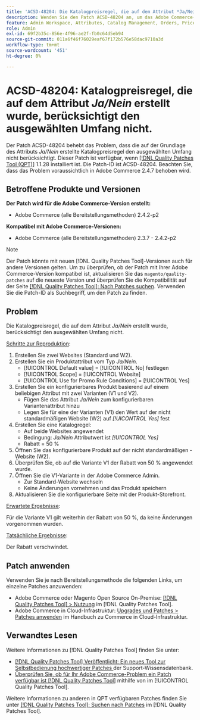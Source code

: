 ```yaml
---
title: 'ACSD-48204: Die Katalogpreisregel, die auf dem Attribut *Ja/Nein* erstellt wurde, berücksichtigt den ausgewählten Umfang nicht.'
description: Wenden Sie den Patch ACSD-48204 an, um das Adobe Commerce-Problem zu beheben, bei dem die auf dem Attribut „Ja/Nein“ erstellte Katalogpreisregel den ausgewählten Bereich nicht berücksichtigt.
feature: Admin Workspace, Attributes, Catalog Management, Orders, Price Rules
role: Admin
exl-id: 69f2b35c-856e-4f96-ae2f-fb0c64d5eb94
source-git-commit: 011a6f46f76029eaf67f172b576e58dac9710a3d
workflow-type: tm+mt
source-wordcount: '451'
ht-degree: 0%

---
```


# ACSD-48204: Katalogpreisregel, die auf dem Attribut *Ja/Nein* erstellt wurde, berücksichtigt den ausgewählten Umfang nicht.

Der Patch ACSD-48204 behebt das Problem, dass die auf der Grundlage des Attributs *Ja/Nein* erstellte Katalogpreisregel den ausgewählten Umfang nicht berücksichtigt. Dieser Patch ist verfügbar, wenn [[!DNL Quality Patches Tool (QPT)]](https://experienceleague.adobe.com/de/docs/commerce-operations/tools/quality-patches-tool/quality-patches-tool-to-self-serve-quality-patches) 1.1.28 installiert ist. Die Patch-ID ist ACSD-48204. Beachten Sie, dass das Problem voraussichtlich in Adobe Commerce 2.4.7 behoben wird.

## Betroffene Produkte und Versionen

**Der Patch wird für die Adobe Commerce-Version erstellt:**

* Adobe Commerce (alle Bereitstellungsmethoden) 2.4.2-p2

**Kompatibel mit Adobe Commerce-Versionen:**

* Adobe Commerce (alle Bereitstellungsmethoden) 2.3.7 - 2.4.2-p2

>[!NOTE]
>
>Der Patch könnte mit neuen [!DNL Quality Patches Tool]-Versionen auch für andere Versionen gelten. Um zu überprüfen, ob der Patch mit Ihrer Adobe Commerce-Version kompatibel ist, aktualisieren Sie das `magento/quality-patches` auf die neueste Version und überprüfen Sie die Kompatibilität auf der Seite [[!DNL Quality Patches Tool]: Nach Patches suchen](https://experienceleague.adobe.com/tools/commerce-quality-patches/index.html?lang=de). Verwenden Sie die Patch-ID als Suchbegriff, um den Patch zu finden.

## Problem

Die Katalogpreisregel, die auf dem Attribut *Ja/Nein* erstellt wurde, berücksichtigt den ausgewählten Umfang nicht.

<u>Schritte zur Reproduktion</u>:

1. Erstellen Sie zwei Websites (Standard und W2).
1. Erstellen Sie ein Produktattribut vom Typ *Ja/Nein*.
   * [!UICONTROL Default value] = [!UICONTROL No] festlegen
   * [!UICONTROL Scope] = [!UICONTROL Website]
   * [!UICONTROL Use for Promo Rule Conditions] = [!UICONTROL Yes]
1. Erstellen Sie ein konfigurierbares Produkt basierend auf einem beliebigen Attribut mit zwei Varianten (V1 und V2).
   * Fügen Sie das Attribut *Ja/Nein* zum konfigurierbaren Variantenattribut hinzu
   * Legen Sie für eine der Varianten (V1) den Wert auf der nicht standardmäßigen Website (W2) auf *[!UICONTROL Yes]* fest
1. Erstellen Sie eine Katalogregel:
   * Auf beide Websites angewendet
   * Bedingung: *Ja/Nein* Attributwert ist *[!UICONTROL Yes]*
   * Rabatt = 50 %
1. Öffnen Sie das konfigurierbare Produkt auf der nicht standardmäßigen -Website (W2).
1. Überprüfen Sie, ob auf die Variante V1 der Rabatt von 50 % angewendet wurde.
1. Öffnen Sie die V1-Variante in der Adobe Commerce Admin.
   * Zur Standard-Website wechseln
   * Keine Änderungen vornehmen und das Produkt speichern
1. Aktualisieren Sie die konfigurierbare Seite mit der Produkt-Storefront.

<u>Erwartete Ergebnisse</u>:

Für die Variante V1 gilt weiterhin der Rabatt von 50 %, da keine Änderungen vorgenommen wurden.

<u>Tatsächliche Ergebnisse</u>:

Der Rabatt verschwindet.

## Patch anwenden

Verwenden Sie je nach Bereitstellungsmethode die folgenden Links, um einzelne Patches anzuwenden:

* Adobe Commerce oder Magento Open Source On-Premise: [[!DNL Quality Patches Tool] > Nutzung](/help/tools/quality-patches-tool/usage.md) im [!DNL Quality Patches Tool].
* Adobe Commerce in Cloud-Infrastruktur: [Upgrades und Patches > Patches anwenden](https://experienceleague.adobe.com/docs/commerce-cloud-service/user-guide/develop/upgrade/apply-patches.html?lang=de) im Handbuch zu Commerce in Cloud-Infrastruktur.

## Verwandtes Lesen

Weitere Informationen zu [!DNL Quality Patches Tool] finden Sie unter:

* [[!DNL Quality Patches Tool] Veröffentlicht: Ein neues Tool zur Selbstbedienung hochwertiger Patches ](https://experienceleague.adobe.com/de/docs/commerce-operations/tools/quality-patches-tool/quality-patches-tool-to-self-serve-quality-patches) der Support-Wissensdatenbank.
* [Überprüfen Sie, ob für Ihr Adobe Commerce-Problem ein Patch verfügbar ist [!DNL Quality Patches Tool]](/help/tools/quality-patches-tool/patches-available-in-qpt/check-patch-for-magento-issue-with-magento-quality-patches.md) mithilfe von im [!UICONTROL Quality Patches Tool].


Weitere Informationen zu anderen in QPT verfügbaren Patches finden Sie unter [[!DNL Quality Patches Tool]: Suchen nach Patches](https://experienceleague.adobe.com/tools/commerce-quality-patches/index.html?lang=de) im [!DNL Quality Patches Tool].
